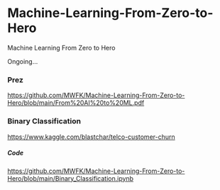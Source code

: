 # Machine-Learning-From-Zero-to-Hero
Machine Learning From Zero to Hero

Ongoing...

### Prez
https://github.com/MWFK/Machine-Learning-From-Zero-to-Hero/blob/main/From%20AI%20to%20ML.pdf

### Binary Classification
https://www.kaggle.com/blastchar/telco-customer-churn

##### Code
https://github.com/MWFK/Machine-Learning-From-Zero-to-Hero/blob/main/Binary_Classification.ipynb


